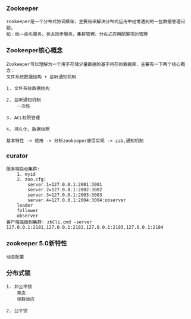 ### Zookeeper
    zookeeper是一个分布式协调框架，主要用来解决分布式应用中经常遇到的一些数据管理问题。
    如：统一命名服务，状态同步服务，集群管理，分布式应用配置项的管理

### Zookeeper核心概念
    Zookeeper可以理解为一个用于存储少量数据的基于内存的数据库，主要有一下两个核心概念：
    文件系统数据结构 + 监听通知机制
    
    1. 文件系统数据结构
    
    2. 监听通知机制
        一次性

    3. ACL权限管理

    4. 持久化，数据快照
    
    基本特性 -> 使用 -> 分析zookeeper底层实现 -> zab,通知机制

### curator
    服务端启动集群:
        1. myid
        2. zoo.cfg:
            server.1=127.0.0.1:2001:3001
            server.2=127.0.0.1:2002:3002
            server.3=127.0.0.1:2003:3003
            server.4=127.0.0.1:2004:3004:observer
        leader
        follower
        observer
    客户端连接到集群: zkCli.cmd -server 127.0.0.1:2181,127.0.0.1:2182,127.0.0.1:2183,127.0.0.1:2184

### zookeeper 5.0新特性
    动态配置

### 分布式锁
    1. 非公平锁
        竟态
        惊群效应

    2. 公平锁
        
        
    